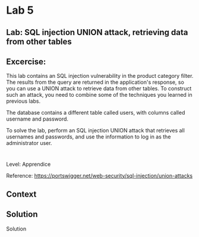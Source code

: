 # Lab 5

## Lab: SQL injection UNION attack, retrieving data from other tables

## Excercise: 

This lab contains an SQL injection vulnerability in the product category filter. The results from the query are returned in the application's response, so you can use a UNION attack to retrieve data from other tables. To construct such an attack, you need to combine some of the techniques you learned in previous labs.

The database contains a different table called users, with columns called username and password.

To solve the lab, perform an SQL injection UNION attack that retrieves all usernames and passwords, and use the information to log in as the administrator user.
#
Level: Apprendice

Reference: https://portswigger.net/web-security/sql-injection/union-attacks

## Context

## Solution

Solution